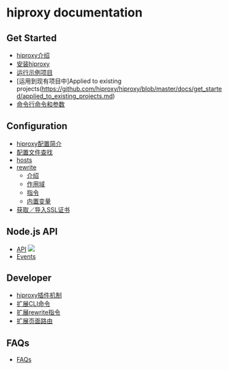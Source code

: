 # hiproxy documentation

## Get Started

* [hiproxy介绍](https://github.com/hiproxy/hiproxy/blob/master/docs/get_started/introduction.md)
* [安装hiproxy](https://github.com/hiproxy/hiproxy/blob/master/docs/get_started/installation.md)
* [运行示例项目](https://github.com/hiproxy/hiproxy/blob/master/docs/get_started/run_example.md)
* [运用到现有项目中]Applied to existing projects(https://github.com/hiproxy/hiproxy/blob/master/docs/get_started/applied_to_existing_projects.md)
* [命令行命令和参数](https://github.com/hiproxy/hiproxy/blob/master/docs/get_started/cli_options.md)


## Configuration

* [hiproxy配置简介](https://github.com/hiproxy/hiproxy/blob/master/docs/configuration/introduction.md)
* [配置文件查找](https://github.com/hiproxy/hiproxy/blob/master/docs/configuration/find_conf.md)
* [hosts](https://github.com/hiproxy/hiproxy/blob/master/docs/configuration/hosts.md)
* [rewrite](https://github.com/hiproxy/hiproxy/blob/master/docs/configuration/rewrite.md)
  * [介绍](https://github.com/hiproxy/hiproxy/blob/master/docs/configuration/rewrite_introduction.md)
  * [作用域](https://github.com/hiproxy/hiproxy/blob/master/docs/configuration/rewrite_scope.md)
  * [指令](https://github.com/hiproxy/hiproxy/blob/master/docs/configuration/rewrite_directive.md)
  * [内置变量](https://github.com/hiproxy/hiproxy/blob/master/docs/configuration/rewrite_built_in_variable.md)
* [获取／导入SSL证书](https://github.com/hiproxy/hiproxy/blob/master/docs/configuration/ssl_certificate.md)


## Node.js API

* [API](https://github.com/hiproxy/hiproxy/blob/master/docs/api/api.md) ![](http://progressed.io/bar/60)
* [Events](https://github.com/hiproxy/hiproxy/blob/master/docs/api/events.md)

## Developer

* [hiproxy插件机制](https://github.com/hiproxy/hiproxy/blob/master/docs/developer/plugin.md)
* [扩展CLI命令](https://github.com/hiproxy/hiproxy/blob/master/docs/developer/cli_command.md)
* [扩展rewrite指令](https://github.com/hiproxy/hiproxy/blob/master/docs/developer/directive.md)
* [扩展页面路由](https://github.com/hiproxy/hiproxy/blob/master/docs/developer/route.md)

## FAQs

* [FAQs](https://github.com/hiproxy/hiproxy/blob/master/docs/faqs.md)
